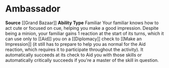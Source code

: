 ﻿---
ability_type: Familiar
actions: null
frequency: null
id: '61'
name: Ambassador
rarity: Common
requirement: null
source: '[[DATABASE/source/Grand Bazaar|Grand Bazaar]]'
trait: null
type: Familiar Ability

---
# Ambassador

**Source** [[Grand Bazaar]]
**Ability Type** Familiar
Your familiar knows how to act cute or focused on cue, helping you make a good impression. Despite being a minion, your familiar gains 1 reaction at the start of its turns, which it can use only to [[Aid]] you on a [[Diplomacy]] check to [[Make an Impression]] (it still has to prepare to help you as normal for the Aid reaction, which requires it to participate throughout the activity). It automatically succeeds at its check to Aid you with those skills or automatically critically succeeds if you're a master of the skill in question.